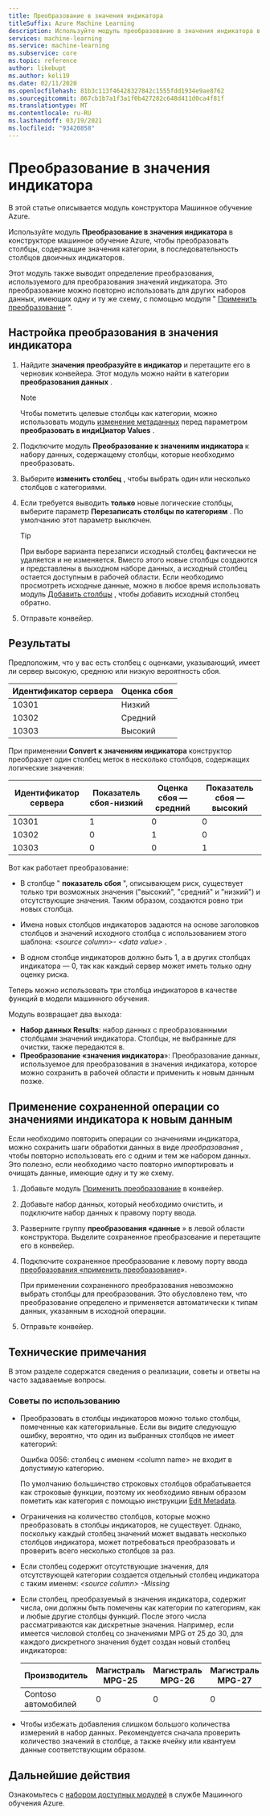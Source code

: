 ```yaml
---
title: Преобразование в значения индикатора
titleSuffix: Azure Machine Learning
description: Используйте модуль преобразование в значения индикатора в конструкторе Машинное обучение Azure, чтобы преобразовать столбцы категории в ряд двоичных столбцов индикаторов.
services: machine-learning
ms.service: machine-learning
ms.subservice: core
ms.topic: reference
author: likebupt
ms.author: keli19
ms.date: 02/11/2020
ms.openlocfilehash: 81b3c113f46428327842c1555fdd1934e9ae8762
ms.sourcegitcommit: 867cb1b7a1f3a1f0b427282c648d411d0ca4f81f
ms.translationtype: MT
ms.contentlocale: ru-RU
ms.lasthandoff: 03/19/2021
ms.locfileid: "93420858"
---
```

# <a name="convert-to-indicator-values"></a>Преобразование в значения индикатора
В этой статье описывается модуль конструктора Машинное обучение Azure.

Используйте модуль **Преобразование в значения индикатора** в конструкторе машинное обучение Azure, чтобы преобразовать столбцы, содержащие значения категории, в последовательность столбцов двоичных индикаторов.  

Этот модуль также выводит определение преобразования, используемого для преобразования значений индикатора. Это преобразование можно повторно использовать для других наборов данных, имеющих одну и ту же схему, с помощью модуля " [Применить преобразование](apply-transformation.md) ".

## <a name="how-to-configure-convert-to-indicator-values"></a>Настройка преобразования в значения индикатора

1.  Найдите **значения преобразуйте в индикатор** и перетащите его в черновик конвейера. Этот модуль можно найти в категории **преобразования данных** .
    > [!NOTE]
    > Чтобы пометить целевые столбцы как категории, можно использовать модуль [изменение метаданных](edit-metadata.md) перед параметром **преобразовать в индиЦиатор Values** .

1. Подключите модуль **Преобразование к значениям индикатора** к набору данных, содержащему столбцы, которые необходимо преобразовать. 

1. Выберите **изменить столбец** , чтобы выбрать один или несколько столбцов с категориями.

1. Если требуется выводить **только** новые логические столбцы, выберите параметр **Перезаписать столбцы по категориям** . По умолчанию этот параметр выключен.
    

    > [!TIP]
    >  При выборе варианта перезаписи исходный столбец фактически не удаляется и не изменяется. Вместо этого новые столбцы создаются и представлены в выходном наборе данных, а исходный столбец остается доступным в рабочей области. Если необходимо просмотреть исходные данные, можно в любое время использовать модуль [Добавить столбцы](add-columns.md) , чтобы добавить исходный столбец обратно.

1. Отправьте конвейер.

## <a name="results"></a>Результаты

Предположим, что у вас есть столбец с оценками, указывающий, имеет ли сервер высокую, среднюю или низкую вероятность сбоя.  

| Идентификатор сервера | Оценка сбоя |
| --------- | ------------- |
| 10301     | Низкий           |
| 10302     | Средний        |
| 10303     | Высокий          |

При применении **Convert к значениям индикатора** конструктор преобразует один столбец меток в несколько столбцов, содержащих логические значения:  

| Идентификатор сервера | Показатель сбоя-низкий | Оценка сбоя — средний | Показатель сбоя — высокий |
| --------- | ------------------- | ---------------------- | -------------------- |
| 10301     | 1                   | 0                      | 0                    |
| 10302     | 0                   | 1                      | 0                    |
| 10303     | 0                   | 0                      | 1                    |

Вот как работает преобразование:  

-   В столбце " **показатель сбоя** ", описывающем риск, существует только три возможных значения ("высокий", "средний" и "низкий") и отсутствующие значения. Таким образом, создаются ровно три новых столбца.  

-   Имена новых столбцов индикаторов задаются на основе заголовков столбцов и значений исходного столбца с использованием этого шаблона: *\<source column>- \<data value>* .  

-   В одном столбце индикаторов должно быть 1, а в других столбцах индикатора — 0, так как каждый сервер может иметь только одну оценку риска.  

Теперь можно использовать три столбца индикаторов в качестве функций в модели машинного обучения.

Модуль возвращает два выхода:

- **Набор данных Results**: набор данных с преобразованными столбцами значений индикатора. Столбцы, не выбранные для очистки, также передаются в.
- **Преобразование «значения индикатора**»: Преобразование данных, используемое для преобразования в значения индикатора, которое можно сохранить в рабочей области и применить к новым данным позже.

## <a name="apply-a-saved-indicator-values-operation-to-new-data"></a>Применение сохраненной операции со значениями индикатора к новым данным

Если необходимо повторить операции со значениями индикатора, можно сохранить шаги обработки данных в виде *преобразования* , чтобы повторно использовать его с одним и тем же набором данных. Это полезно, если необходимо часто повторно импортировать и очищать данные, имеющие одну и ту же схему.

1. Добавьте модуль [Применить преобразование](apply-transformation.md) в конвейер.

1. Добавьте набор данных, который необходимо очистить, и подключите набор данных к правому порту ввода.

1. Разверните группу **преобразования «данные** » в левой области конструктора. Выделите сохраненное преобразование и перетащите его в конвейер.

1. Подключите сохраненное преобразование к левому порту ввода [преобразования «применить преобразование](apply-transformation.md)».

   При применении сохраненного преобразования невозможно выбрать столбцы для преобразования. Это обусловлено тем, что преобразование определено и применяется автоматически к типам данных, указанным в исходной операции.

1. Отправьте конвейер.
 
## <a name="technical-notes"></a>Технические примечания  

В этом разделе содержатся сведения о реализации, советы и ответы на часто задаваемые вопросы.

### <a name="usage-tips"></a>Советы по использованию

-   Преобразовать в столбцы индикаторов можно только столбцы, помеченные как категориальные. Если вы видите следующую ошибку, вероятно, что один из выбранных столбцов не имеет категорий:  

     Ошибка 0056: столбец с именем  \<column name> не входит в допустимую категорию.  

     По умолчанию большинство строковых столбцов обрабатывается как строковые функции, поэтому их необходимо явным образом пометить как категория с помощью инструкции [Edit Metadata](edit-metadata.md).  

-   Ограничения на количество столбцов, которые можно преобразовать в столбцы индикаторов, не существует. Однако, поскольку каждый столбец значений может выдавать несколько столбцов индикатора, может потребоваться преобразовать и проверить всего несколько столбцов за раз.  

-   Если столбец содержит отсутствующие значения, для отсутствующей категории создается отдельный столбец индикатора с таким именем: *\<source column> -Missing*  

-   Если столбец, преобразуемый в значения индикатора, содержит числа, они должны быть помечены как категории по категориям, как и любые другие столбцы функций. После этого числа рассматриваются как дискретные значения. Например, если имеется числовой столбец со значениями MPG от 25 до 30, для каждого дискретного значения будет создан новый столбец индикаторов:  

    | Производитель       | Магистраль MPG-25 | Магистраль MPG-26 | Магистраль MPG-27 | Магистраль MPG-28 | Магистраль MPG-29 | Несамостоятельный MPG-30 |
    | ---------- | --------------- | --------------- | --------------- | --------------- | --------------- | --------------- |
    | Contoso автомобилей | 0               | 0               | 0               | 0               | 0               | 1               |

- Чтобы избежать добавления слишком большого количества измерений в набор данных. Рекомендуется сначала проверить количество значений в столбце, а также ячейку или квантуем данные соответствующим образом.  


## <a name="next-steps"></a>Дальнейшие действия

Ознакомьтесь с [набором доступных модулей](module-reference.md) в службе Машинного обучения Azure. 
